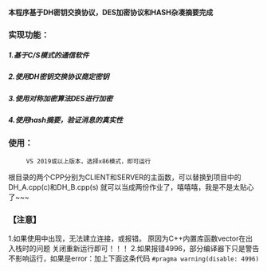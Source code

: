 #### 本程序基于DH密钥交换协议，DES加密协议和HASH杂凑摘要完成



### 实现功能：
   #####   1.基于C/S模式的通信软件
   #####   2.使用DH密钥交换协议商定密钥
   #####   3.使用对称加密算法DES进行加密
   #####   4.使用hash摘要，验证消息的真实性


### 使用：

         VS 2019或以上版本，选择x86模式，即可运行
  
根目录的两个CPP分别为CLIENT和SERVER的主函数，可以替换到项目中的DH_A.cpp(c)和DH_B.cpp(s)
就可以当成两份作业了，嘻嘻嘻，我是不是太贴心了~~~

### 【注意】

1.如果使用中出现，无法建立连接，或报错。
原因为C++内置库函数vector在出入栈时的问题
关闭重新运行即可！！！
2.如果报错4996，部分编译器下只是警告不影响运行，如果是error：加上下面这条代码
`#pragma warning(disable: 4996)`



